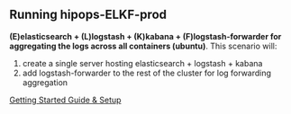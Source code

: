 ## Running hipops-ELKF-prod
**(E)elasticsearch + (L)logstash + (K)kabana + (F)logstash-forwarder for aggregating the logs across all containers (ubuntu)**.
This scenario will:

1. create a single server hosting elasticsearch + logstash + kabana
2. add logstash-forwarder to the rest of the cluster for log forwarding aggregation

[Getting Started Guide & Setup](https://github.com/aminjam/hipops/wiki/Getting-Started#running-hipops-elkf-prod)
